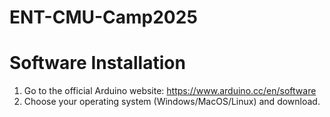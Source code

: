 # ENT-CMU-Camp2025

# Software Installation
1. Go to the official Arduino website: https://www.arduino.cc/en/software
2. Choose your operating system (Windows/MacOS/Linux) and download.


